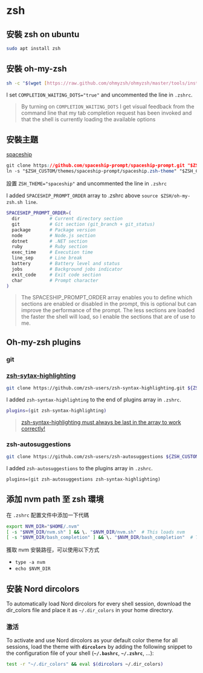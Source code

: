 # zsh

## 安裝 zsh on ubuntu

```bash
sudo apt install zsh
```

## 安裝 oh-my-zsh

```bash
sh -c "$(wget [https://raw.github.com/ohmyzsh/ohmyzsh/master/tools/install.sh](https://raw.github.com/ohmyzsh/ohmyzsh/master/tools/install.sh) -O -)"
```

I set `COMPLETION_WAITING_DOTS="true"` and uncommented the line in `.zshrc`.

> By turning on `COMPLETION_WAITING_DOTS` I get visual feedback from the command line that my tab completion request has been invoked and that the shell is currently loading the available options
> 

## 安裝主題

[spaceship](https://spaceship-prompt.sh/getting-started/) 

```css
git clone https://github.com/spaceship-prompt/spaceship-prompt.git "$ZSH_CUSTOM/themes/spaceship-prompt" --depth=1
ln -s "$ZSH_CUSTOM/themes/spaceship-prompt/spaceship.zsh-theme" "$ZSH_CUSTOM/themes/spaceship.zsh-theme"
```

設置 `ZSH_THEME="spaceship"` and uncommented the line in `.zshrc`

I added `SPACESHIP_PROMPT_ORDER` array to .zshrc above `source $ZSH/oh-my-zsh.sh line`.

```bash
SPACESHIP_PROMPT_ORDER=(
  dir           # Current directory section
  git           # Git section (git_branch + git_status)
  package       # Package version
  node          # Node.js section
  dotnet        # .NET section
  ruby          # Ruby section
  exec_time     # Execution time
  line_sep      # Line break
  battery       # Battery level and status
  jobs          # Background jobs indicator
  exit_code     # Exit code section
  char          # Prompt character
)
```

> The SPACESHIP_PROMPT_ORDER array enables you to define which sections are enabled or disabled in the prompt, this is optional but can improve the performance of the prompt. The less sections are loaded the faster the shell will load, so I enable the sections that are of use to me.
> 

## Oh-my-zsh plugins

### git

### [zsh-sytax-highlighting](https://github.com/zsh-users/zsh-syntax-highlighting)

```bash
git clone https://github.com/zsh-users/zsh-syntax-highlighting.git ${ZSH_CUSTOM:-~/.oh-my-zsh/custom}/plugins/zsh-syntax-highlighting
```

I added `zsh-syntax-highlighting` to the end of plugins array in `.zshrc`.

```bash
plugins=(git zsh-syntax-highlighting)
```

> [zsh-syntax-highlighting must always be last in the array to work correctly!](https://github.com/zsh-users/zsh-syntax-highlighting#faq)
> 

### zsh-autosuggestions

```bash
git clone https://github.com/zsh-users/zsh-autosuggestions ${ZSH_CUSTOM:-~/.oh-my-zsh/custom}/plugins/zsh-autosuggestions
```

I added `zsh-autosuggestions` to the plugins array in `.zshrc`.

`plugins=(git zsh-autosuggestions zsh-syntax-highlighting)`

## 添加 nvm path 至 zsh 環境

在 `.zshrc` 配置文件中添加一下代碼

```bash
export NVM_DIR="$HOME/.nvm"
[ -s "$NVM_DIR/nvm.sh" ] && \. "$NVM_DIR/nvm.sh"  # This loads nvm
[ -s "$NVM_DIR/bash_completion" ] && \. "$NVM_DIR/bash_completion"  # This loads nvm bash_completion
```

獲取 nvm 安裝路徑，可以使用以下方式

- `type -a nvm`
- `echo $NVM_DIR`

## 安装 Nord dircolors

To automatically load Nord dircolors for every shell session, download the dir_colors file and place it as `~/.dir_colors` in your home directory.

### 激活

To activate and use Nord dircolors as your default color theme for all sessions, load the theme with **`dircolors`** by adding the following snippet to the configuration file of your shell (**`~/.bashrc`**, **`~/.zshrc`**, …):

```bash
test -r "~/.dir_colors" && eval $(dircolors ~/.dir_colors)
```